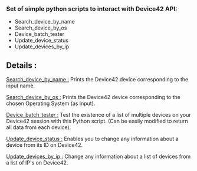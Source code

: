 ### Set of simple python scripts to interact with Device42 API:
- Search_device_by_name
- Search_device_by_os
- Device_batch_tester
- Update_device_status
- Update_devices_by_ip


## Details :
<ins>Search_device_by_name :</ins></break>
Prints the Device42 device corresponding to the input name.

<ins>Search_device_by_os :</ins></break>
Prints the Device42 device corresponding to the chosen Operating System (as input).

<ins>Device_batch_tester :</ins></break>
Test the existence of a list of multiple devices on your Device42 session with this Python script. (Can be easily modified to return all data from each device).

<ins>Update_device_status :</ins></break>
Enables you to change any information about a device from its ID on Device42.

<ins>Update_devices_by_ip :</ins>
Change any information about a list of devices from a list of IP's on Device42.
